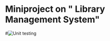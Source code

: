 # Miniproject on " Library Management System"
#![Unit testing](https://github.com/stepin104955/vinay/workflows/Unit%20testing/badge.svg)
